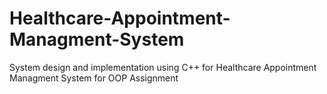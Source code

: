 # Healthcare-Appointment-Managment-System
System design and implementation using C++ for Healthcare Appointment Managment System for OOP Assignment
